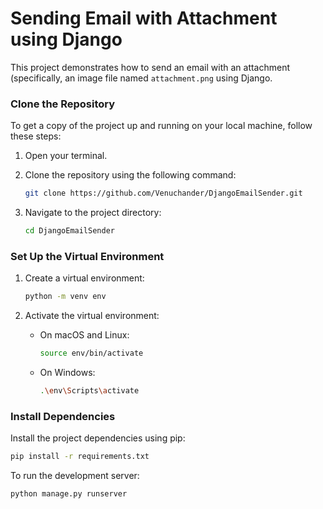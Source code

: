 # Sending Email with Attachment using Django

This project demonstrates how to send an email with an attachment (specifically, an image file named `attachment.png` using Django.

### Clone the Repository

To get a copy of the project up and running on your local machine, follow these steps:

1. Open your terminal.
2. Clone the repository using the following command:

    ```bash
    git clone https://github.com/Venuchander/DjangoEmailSender.git
    ```

3. Navigate to the project directory:

    ```bash
    cd DjangoEmailSender
    ```

### Set Up the Virtual Environment

1. Create a virtual environment:

    ```bash
    python -m venv env
    ```

2. Activate the virtual environment:

    - On macOS and Linux:

        ```bash
        source env/bin/activate
        ```

    - On Windows:

        ```bash
        .\env\Scripts\activate
        ```

### Install Dependencies

Install the project dependencies using pip:

```bash
pip install -r requirements.txt
```

To run the development server:
```bash
python manage.py runserver
```
